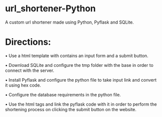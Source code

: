# url_shortener-Python
A custom url shortener made using Python, Pyflask and SQLite.

# Directions:

• Use a html template with contains an input form and a submit button.

• Download SQLite and configure the tmp folder with the base in order to connect with the server. 

• Install Pyflask and configure the python file to take input link and convert it using hex code.

• Configure the database requirements in the python file.

• Use the html tags and link the pyflask code with it in order to perform the shortening process on clicking the submit button on the website.
